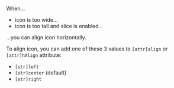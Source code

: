 When...

- icon is too wide...
- icon is too tall and slice is enabled...

...you can align icon horizontally.

To align icon, you can add one of these 3 values to `[attr]align` or `[attr]hAlign` attribute:

- `[str]left`
- `[str]center` (default)
- `[str]right`
